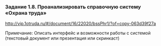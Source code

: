 ### Задание 1.8. Проанализировать справочную систему «Охрана труда»
http://vip.1otruda.ru/#/document/16/22020/bssPhr1/?of=copy-063d39f27a

Примечание: Описать интерфейс и возможности работы с системой (текстовый документ или презентация или скринкаст)
